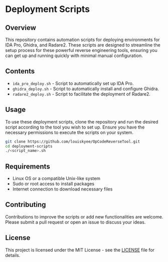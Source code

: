 # Deployment Scripts

## Overview

This repository contains automation scripts for deploying environments for IDA Pro, Ghidra, and Radare2. These scripts are designed to streamline the setup process for these powerful reverse engineering tools, ensuring you can get up and running quickly with minimal manual configuration.

## Contents

- `ida_pro_deploy.sh` - Script to automatically set up IDA Pro.
- `ghidra_deploy.sh` - Script to automatically install and configure Ghidra.
- `radare2_deploy.sh` - Script to facilitate the deployment of Radare2.

## Usage

To use these deployment scripts, clone the repository and run the desired script according to the tool you wish to set up. Ensure you have the necessary permissions to execute the scripts on your system.

```bash
git clone https://github.com/louiskyee/OpCodeReverseTool.git
cd deployment-scripts
./<script_name>.sh
```

## Requirements

- Linux OS or a compatible Unix-like system
- Sudo or root access to install packages
- Internet connection to download necessary files

## Contributing

Contributions to improve the scripts or add new functionalities are welcome. Please submit a pull request or open an issue to discuss your ideas.

## License

This project is licensed under the MIT License - see the [LICENSE](https://github.com/louiskyee/OpCodeReverseTool/blob/main/LICENSE) file for details.
